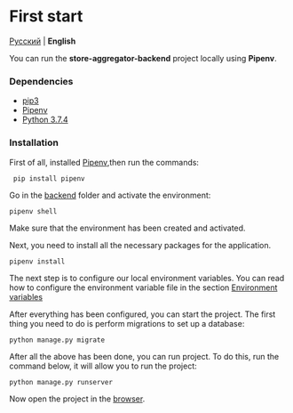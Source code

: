 # First start

[Русский](../ru/first_start.md) | **English**

You can run the **store-aggregator-backend** project locally using **Pipenv**.

### Dependencies

* [pip3](https://github.com/pypa/pip)
* [Pipenv](https://pypi.org/project/pipenv/)
* [Python 3.7.4](https://www.ics.uci.edu/~pattis/common/handouts/pythoneclipsejava/python.html)

### Installation

First of all, installed [Pipenv](https://pypi.org/project/pipenv/),then run the commands:

     pip install pipenv
     
Go in the [backend](../..) folder and activate the environment:

    pipenv shell

Make sure that the environment has been created and activated.

Next, you need to install all the necessary packages for the application.

    pipenv install
    
The next step is to configure our local environment variables. 
You can read how to configure the environment variable file in the section [Environment variables](enviroment.md)

After everything has been configured, you can start the project. The first thing you need to do is perform migrations
to set up a database:

    python manage.py migrate

After all the above has been done, you can run project. To do this, run the command below,
it will allow you to run the project:

    python manage.py runserver

Now open the project in the [browser](http://localhost:8000).